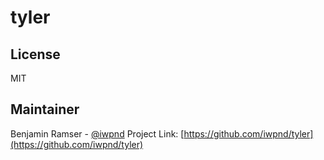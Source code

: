 # tyler

## License

MIT

## Maintainer

Benjamin Ramser - [@iwpnd](https://github.com/iwpnd)
Project Link: [https://github.com/iwpnd/tyler](https://github.com/iwpnd/tyler)
